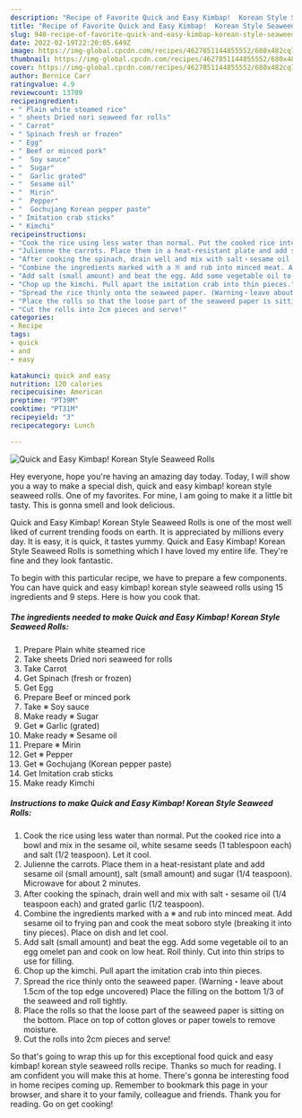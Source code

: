```yaml
---
description: "Recipe of Favorite Quick and Easy Kimbap!  Korean Style Seaweed Rolls"
title: "Recipe of Favorite Quick and Easy Kimbap!  Korean Style Seaweed Rolls"
slug: 940-recipe-of-favorite-quick-and-easy-kimbap-korean-style-seaweed-rolls
date: 2022-02-19T22:20:05.649Z
image: https://img-global.cpcdn.com/recipes/4627851144855552/680x482cq70/quick-and-easy-kimbap-korean-style-seaweed-rolls-recipe-main-photo.jpg
thumbnail: https://img-global.cpcdn.com/recipes/4627851144855552/680x482cq70/quick-and-easy-kimbap-korean-style-seaweed-rolls-recipe-main-photo.jpg
cover: https://img-global.cpcdn.com/recipes/4627851144855552/680x482cq70/quick-and-easy-kimbap-korean-style-seaweed-rolls-recipe-main-photo.jpg
author: Bernice Carr
ratingvalue: 4.9
reviewcount: 13709
recipeingredient:
- " Plain white steamed rice"
- " sheets Dried nori seaweed for rolls"
- " Carrot"
- " Spinach fresh or frozen"
- " Egg"
- " Beef or minced pork"
- "  Soy sauce"
- "  Sugar"
- "  Garlic grated"
- "  Sesame oil"
- "  Mirin"
- "  Pepper"
- "  Gochujang Korean pepper paste"
- " Imitation crab sticks"
- " Kimchi"
recipeinstructions:
- "Cook the rice using less water than normal. Put the cooked rice into a bowl and mix in the sesame oil, white sesame seeds (1 tablespoon each) and salt (1/2 teaspoon). Let it cool."
- "Julienne the carrots. Place them in a heat-resistant plate and add sesame oil (small amount), salt (small amount) and sugar (1/4 teaspoon). Microwave for about 2 minutes."
- "After cooking the spinach, drain well and mix with salt・sesame oil (1/4 teaspoon each) and grated garlic (1/2 teaspoon)."
- "Combine the ingredients marked with a ※ and rub into minced meat. Add sesame oil to frying pan and cook the meat soboro style (breaking it into tiny pieces). Place on dish and let cool."
- "Add salt (small amount) and beat the egg. Add some vegetable oil to an egg omelet pan and cook on low heat. Roll thinly. Cut into thin strips to use for filling."
- "Chop up the kimchi. Pull apart the imitation crab into thin pieces."
- "Spread the rice thinly onto the seaweed paper. (Warning・leave about 1.5cm of the top edge uncovered) Place the filling on the bottom 1/3 of the seaweed and roll tightly."
- "Place the rolls so that the loose part of the seaweed paper is sitting on the bottom. Place on top of cotton gloves or paper towels to remove moisture."
- "Cut the rolls into 2cm pieces and serve!"
categories:
- Recipe
tags:
- quick
- and
- easy

katakunci: quick and easy 
nutrition: 120 calories
recipecuisine: American
preptime: "PT39M"
cooktime: "PT31M"
recipeyield: "3"
recipecategory: Lunch

---
```



![Quick and Easy Kimbap!  Korean Style Seaweed Rolls](https://img-global.cpcdn.com/recipes/4627851144855552/680x482cq70/quick-and-easy-kimbap-korean-style-seaweed-rolls-recipe-main-photo.jpg)

Hey everyone, hope you're having an amazing day today. Today, I will show you a way to make a special dish, quick and easy kimbap!  korean style seaweed rolls. One of my favorites. For mine, I am going to make it a little bit tasty. This is gonna smell and look delicious.

Quick and Easy Kimbap!  Korean Style Seaweed Rolls is one of the most well liked of current trending foods on earth. It is appreciated by millions every day. It is easy, it is quick, it tastes yummy. Quick and Easy Kimbap!  Korean Style Seaweed Rolls is something which I have loved my entire life. They're fine and they look fantastic.




To begin with this particular recipe, we have to prepare a few components. You can have quick and easy kimbap!  korean style seaweed rolls using 15 ingredients and 9 steps. Here is how you cook that.

<!--inarticleads1-->

##### The ingredients needed to make Quick and Easy Kimbap!  Korean Style Seaweed Rolls:

1. Prepare  Plain white steamed rice
1. Take  sheets Dried nori seaweed for rolls
1. Take  Carrot
1. Get  Spinach (fresh or frozen)
1. Get  Egg
1. Prepare  Beef or minced pork
1. Take  ※ Soy sauce
1. Make ready  ※ Sugar
1. Get  ※ Garlic (grated)
1. Make ready  ※ Sesame oil
1. Prepare  ※ Mirin
1. Get  ※ Pepper
1. Get  ※ Gochujang (Korean pepper paste)
1. Get  Imitation crab sticks
1. Make ready  Kimchi




<!--inarticleads2-->

##### Instructions to make Quick and Easy Kimbap!  Korean Style Seaweed Rolls:

1. Cook the rice using less water than normal. Put the cooked rice into a bowl and mix in the sesame oil, white sesame seeds (1 tablespoon each) and salt (1/2 teaspoon). Let it cool.
1. Julienne the carrots. Place them in a heat-resistant plate and add sesame oil (small amount), salt (small amount) and sugar (1/4 teaspoon). Microwave for about 2 minutes.
1. After cooking the spinach, drain well and mix with salt・sesame oil (1/4 teaspoon each) and grated garlic (1/2 teaspoon).
1. Combine the ingredients marked with a ※ and rub into minced meat. Add sesame oil to frying pan and cook the meat soboro style (breaking it into tiny pieces). Place on dish and let cool.
1. Add salt (small amount) and beat the egg. Add some vegetable oil to an egg omelet pan and cook on low heat. Roll thinly. Cut into thin strips to use for filling.
1. Chop up the kimchi. Pull apart the imitation crab into thin pieces.
1. Spread the rice thinly onto the seaweed paper. (Warning・leave about 1.5cm of the top edge uncovered) Place the filling on the bottom 1/3 of the seaweed and roll tightly.
1. Place the rolls so that the loose part of the seaweed paper is sitting on the bottom. Place on top of cotton gloves or paper towels to remove moisture.
1. Cut the rolls into 2cm pieces and serve!




So that's going to wrap this up for this exceptional food quick and easy kimbap!  korean style seaweed rolls recipe. Thanks so much for reading. I am confident you will make this at home. There's gonna be interesting food in home recipes coming up. Remember to bookmark this page in your browser, and share it to your family, colleague and friends. Thank you for reading. Go on get cooking!

